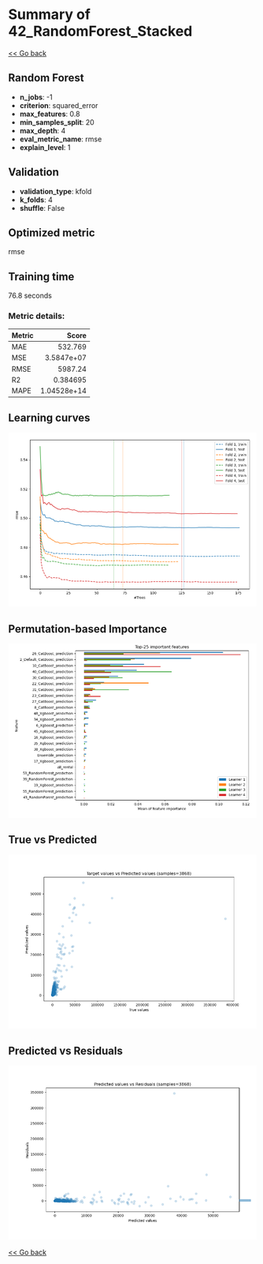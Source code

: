 # Summary of 42_RandomForest_Stacked

[<< Go back](../README.md)


## Random Forest
- **n_jobs**: -1
- **criterion**: squared_error
- **max_features**: 0.8
- **min_samples_split**: 20
- **max_depth**: 4
- **eval_metric_name**: rmse
- **explain_level**: 1

## Validation
 - **validation_type**: kfold
 - **k_folds**: 4
 - **shuffle**: False

## Optimized metric
rmse

## Training time

76.8 seconds

### Metric details:
| Metric   |          Score |
|:---------|---------------:|
| MAE      |  532.769       |
| MSE      |    3.5847e+07  |
| RMSE     | 5987.24        |
| R2       |    0.384695    |
| MAPE     |    1.04528e+14 |



## Learning curves
![Learning curves](learning_curves.png)

## Permutation-based Importance
![Permutation-based Importance](permutation_importance.png)
## True vs Predicted

![True vs Predicted](true_vs_predicted.png)


## Predicted vs Residuals

![Predicted vs Residuals](predicted_vs_residuals.png)



[<< Go back](../README.md)
